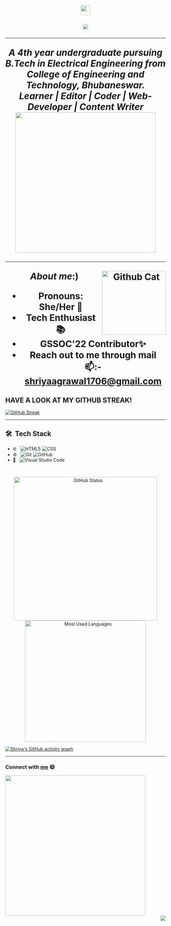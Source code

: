 <h1 align="center"><img src="https://media.giphy.com/media/CV8n4vC6r9b5J3JZd9/giphy.gif" width="30px"> 
 <p align="center">
    <img src="https://readme-typing-svg.herokuapp.com?font=&color=%239BC3A7&size=30&center=true&lines=Hey!+I+am+Shriya+Agrawal"/>
</p>
<hr>

<p align="center">
  <em>
    A 4th year undergraduate pursuing B.Tech in Electrical Engineering from College of Engineering and Technology, Bhubaneswar. <br>
     <b>Learner | Editor | Coder | Web-Developer | Content Writer </b> <br>
    <img src="https://media4.giphy.com/media/R03zWv5p1oNSQd91EP/giphy.gif?cid=790b7611f9d486a02d550b7b4d6c064a8d29ea5a2841e74a&rid=giphy.gif&ct=g" width="440px"> <br>
   
    
  </em>
</p>
<hr>
<img align="right" width=200px alt="Github Cat" src="https://camo.githubusercontent.com/3b7c592ede97b6138ffd4b1cc1541c2f3b11fd39/687474703a2f2f33312e6d656469612e74756d626c722e636f6d2f31376665613932306666333665663466356238373764353231366137616164392f74756d626c725f6d6f39786a65387a5a34317163626975666f315f313238302e676966" />

  &nbsp;**_About me_**:)<br>
  
  - Pronouns: She/Her 👧
  - Tech Enthusiast 📚
  - GSSOC'22 Contributor✨
  - Reach out to me through mail 📫:- shriyaagrawal1706@gmail.com
  
  
  ## HAVE A LOOK AT MY GITHUB STREAK!
  
  [![GitHub Streak](https://github-readme-streak-stats.herokuapp.com?user=SHRIYA1706&theme=dracula&date_format=M%20j%5B%2C%20Y%5D)](https://git.io/streak-stats)

<hr>
  
## 🛠 &nbsp;Tech Stack


- 🌐 &nbsp;
  ![HTML5](https://img.shields.io/badge/-HTML5-333333?style=flat&logo=HTML5)
  ![CSS](https://img.shields.io/badge/-CSS-333333?style=flat&logo=CSS3&logoColor=1572B6)
  <!---[React](https://img.shields.io/badge/-React-333333?style=flat&logo=react) --->
- ⚙️ &nbsp;
  ![Git](https://img.shields.io/badge/-Git-333333?style=flat&logo=git)
  ![GitHub](https://img.shields.io/badge/-GitHub-333333?style=flat&logo=github)
- 🔧 &nbsp;
  ![Visual Studio Code](https://img.shields.io/badge/-Visual%20Studio%20Code-333333?style=flat&logo=visual-studio-code&logoColor=007ACC)

<br/>

<p align="center">
<!---<i><b><h2> GitHub Stats...📈  </b></i></h2>--->
<img src="https://github-readme-stats.vercel.app/api?username=SHRIYA1706&count_private=true&show_icons=true&theme=radical" alt="GitHub Status" width="450px">
<img src = "https://github-readme-stats.vercel.app/api/top-langs/?username=SHRIYA1706&show_icons=true&layout=compact&theme=radical" alt="Most Used Languages" width="380px">
</p>
  
[![Shriya's GitHub activity graph](https://activity-graph.herokuapp.com/graph?username=SHRIYA1706&theme=radical)](https://git.io/SHRIYA1706)
   <br />


<hr>

### Connect with [me](https://www.linkedin.com/in/shriya-agrawal-5a660a187) 😄
 <img src="https://media1.giphy.com/media/Zx0Ploq51axjKTZzgZ/giphy.gif?cid=790b76115778e9b5fe6fb66a47b943e507207cd149ebf7c4&rid=giphy.gif&ct=g" width="440px"> <br> 
<img align="right" src="http://estruyf-github.azurewebsites.net/api/VisitorHit?user=SHRIYA1706&repo=harshita214&countColorcountColor&countColor=%237B1E7B"/>
